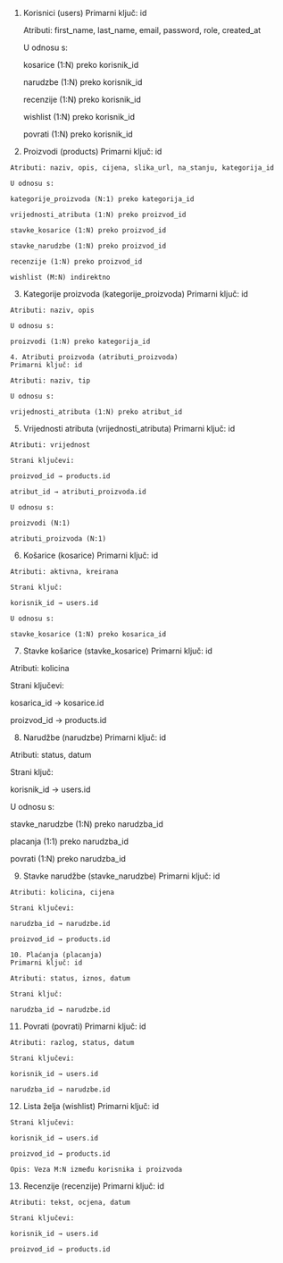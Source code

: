 1. Korisnici (users)
    Primarni ključ: id

    Atributi: first_name, last_name, email, password, role, created_at

    U odnosu s:

    kosarice (1:N) preko korisnik_id

    narudzbe (1:N) preko korisnik_id

    recenzije (1:N) preko korisnik_id

    wishlist (1:N) preko korisnik_id

    povrati (1:N) preko korisnik_id

  2. Proizvodi (products)
    Primarni ključ: id

    Atributi: naziv, opis, cijena, slika_url, na_stanju, kategorija_id

    U odnosu s:

    kategorije_proizvoda (N:1) preko kategorija_id

    vrijednosti_atributa (1:N) preko proizvod_id

    stavke_kosarice (1:N) preko proizvod_id

    stavke_narudzbe (1:N) preko proizvod_id

    recenzije (1:N) preko proizvod_id

    wishlist (M:N) indirektno

  3. Kategorije proizvoda (kategorije_proizvoda)
  Primarni ključ: id

    Atributi: naziv, opis

    U odnosu s:

    proizvodi (1:N) preko kategorija_id

    4. Atributi proizvoda (atributi_proizvoda)
    Primarni ključ: id

    Atributi: naziv, tip

    U odnosu s:

    vrijednosti_atributa (1:N) preko atribut_id

  5. Vrijednosti atributa (vrijednosti_atributa)
    Primarni ključ: id

    Atributi: vrijednost

    Strani ključevi:

    proizvod_id → products.id

    atribut_id → atributi_proizvoda.id

    U odnosu s:

    proizvodi (N:1)

    atributi_proizvoda (N:1)

  6. Košarice (kosarice)
    Primarni ključ: id

    Atributi: aktivna, kreirana

    Strani ključ:

    korisnik_id → users.id

    U odnosu s:

    stavke_kosarice (1:N) preko kosarica_id

  7. Stavke košarice (stavke_kosarice)
  Primarni ključ: id

  Atributi: kolicina

  Strani ključevi:

  kosarica_id → kosarice.id

  proizvod_id → products.id

  8. Narudžbe (narudzbe)
  Primarni ključ: id

  Atributi: status, datum

  Strani ključ:

  korisnik_id → users.id

  U odnosu s:

  stavke_narudzbe (1:N) preko narudzba_id

  placanja (1:1) preko narudzba_id

  povrati (1:N) preko narudzba_id

  9. Stavke narudžbe (stavke_narudzbe)
    Primarni ključ: id

    Atributi: kolicina, cijena

    Strani ključevi:

    narudzba_id → narudzbe.id

    proizvod_id → products.id

    10. Plaćanja (placanja)
    Primarni ključ: id

    Atributi: status, iznos, datum

    Strani ključ:

    narudzba_id → narudzbe.id

  11. Povrati (povrati)
    Primarni ključ: id

    Atributi: razlog, status, datum

    Strani ključevi:

    korisnik_id → users.id

    narudzba_id → narudzbe.id

  12. Lista želja (wishlist)
    Primarni ključ: id

    Strani ključevi:

    korisnik_id → users.id

    proizvod_id → products.id

    Opis: Veza M:N između korisnika i proizvoda

  13. Recenzije (recenzije)
    Primarni ključ: id

    Atributi: tekst, ocjena, datum

    Strani ključevi:

    korisnik_id → users.id

    proizvod_id → products.id
